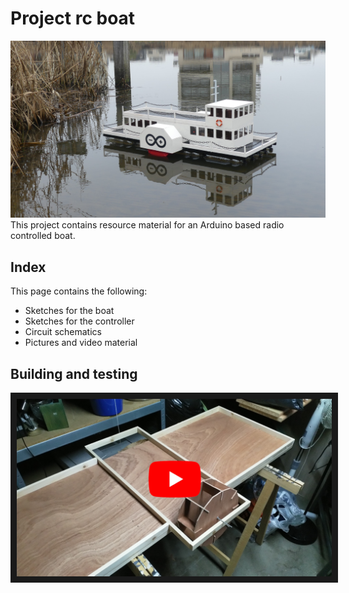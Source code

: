 # Project rc boat

![rcboat](https://github.com/Olaf686/RCBoat/blob/main/Pictures%20and%20videos/RC%20Boat.jpg)
This project contains resource material for an Arduino based radio controlled boat.

## Index

This page contains the following:

- Sketches for the boat
- Sketches for the controller
- Circuit schematics
- Pictures and video material

## Building and testing

<a href="http://www.youtube.com/watch?feature=player_embedded&v=36PeCzNrH44" target="_blank"><img src="https://github.com/Olaf686/RCBoat/blob/main/Pictures%20and%20videos/Build%20and%20test.jpg" alt="building and testing"  border="10" /></a>



